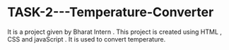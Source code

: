 # TASK-2---Temperature-Converter
It is a project given by Bharat Intern . This project is created using HTML , CSS and javaScript . It is used to convert temperature.  
